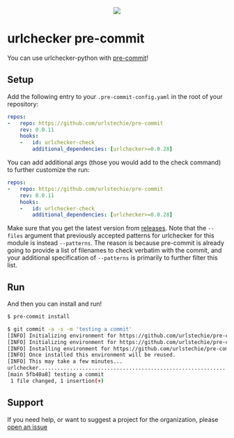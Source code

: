 <div style="text-align:center"><img src="https://raw.githubusercontent.com/urlstechie/urlchecker-python/master/docs/urlstechie.png"/></div>

# urlchecker pre-commit

You can use urlchecker-python with [pre-commit](https://pre-commit.com/)!

## Setup

Add the following entry to your `.pre-commit-config.yaml` in the root of
your repository:

```yaml
repos:
-   repo: https://github.com/urlstechie/pre-commit
    rev: 0.0.11
    hooks:
    -   id: urlchecker-check
        additional_dependencies: [urlchecker>=0.0.28]
```

You can add additional args (those you would add to the check command) to further
customize the run:


```yaml
repos:
-   repo: https://github.com/urlstechie/pre-commit
    rev: 0.0.11
    hooks:
    -   id: urlchecker-check
        additional_dependencies: [urlchecker>=0.0.28]
```

Make sure that you get the latest version from [releases](https://github.com/urlstechie/pre-commit/releases/tag/0.0.11).
Note that the `--files` argument that previously accepted patterns for urlchecker
for this module is instead `--patterns`. The reason is because pre-commit is already
going to provide a list of filenames to check verbatim with the commit, and your
additional specification of `--patterns` is primarily to further filter this list.

## Run

And then you can install and run!

```bash
$ pre-commit install
```
```bash
$ git commit -a -s -m 'testing a commit'
[INFO] Initializing environment for https://github.com/urlstechie/pre-commit.
[INFO] Initializing environment for https://github.com/urlstechie/pre-commit:urlchecker>=0.0.28.
[INFO] Installing environment for https://github.com/urlstechie/pre-commit.
[INFO] Once installed this environment will be reused.
[INFO] This may take a few minutes...
urlchecker...............................................................Passed
[main 5fb40a8] testing a commit
 1 file changed, 1 insertion(+)
```


## Support

If you need help, or want to suggest a project for the organization,
please [open an issue](https://github.com/urlstechie/pre-commit)
